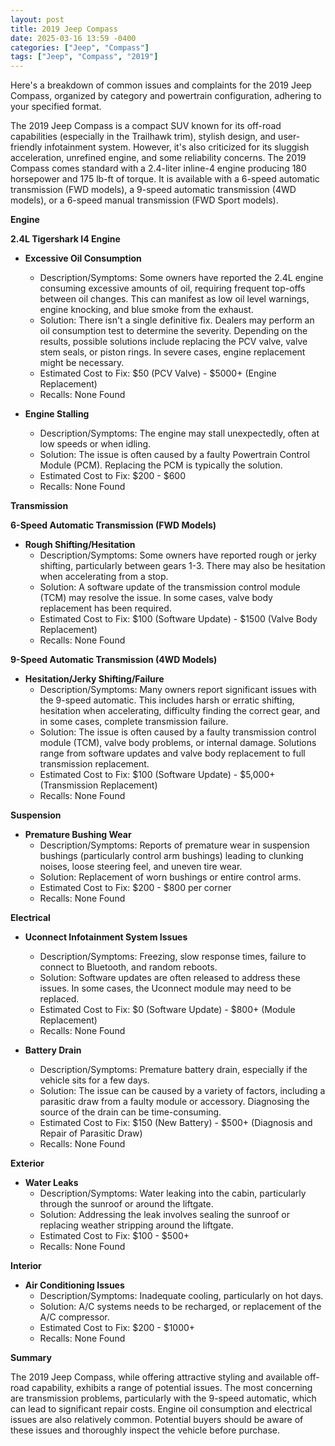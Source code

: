 ```yaml
---
layout: post
title: 2019 Jeep Compass
date: 2025-03-16 13:59 -0400
categories: ["Jeep", "Compass"]
tags: ["Jeep", "Compass", "2019"]
---
```

Here's a breakdown of common issues and complaints for the 2019 Jeep Compass, organized by category and powertrain configuration, adhering to your specified format.

The 2019 Jeep Compass is a compact SUV known for its off-road capabilities (especially in the Trailhawk trim), stylish design, and user-friendly infotainment system. However, it's also criticized for its sluggish acceleration, unrefined engine, and some reliability concerns. The 2019 Compass comes standard with a 2.4-liter inline-4 engine producing 180 horsepower and 175 lb-ft of torque. It is available with a 6-speed automatic transmission (FWD models), a 9-speed automatic transmission (4WD models), or a 6-speed manual transmission (FWD Sport models).

**Engine**

**2.4L Tigershark I4 Engine**

*   **Excessive Oil Consumption**
    *   Description/Symptoms: Some owners have reported the 2.4L engine consuming excessive amounts of oil, requiring frequent top-offs between oil changes. This can manifest as low oil level warnings, engine knocking, and blue smoke from the exhaust.
    *   Solution: There isn't a single definitive fix. Dealers may perform an oil consumption test to determine the severity. Depending on the results, possible solutions include replacing the PCV valve, valve stem seals, or piston rings. In severe cases, engine replacement might be necessary.
    *   Estimated Cost to Fix: $50 (PCV Valve) - $5000+ (Engine Replacement)
    *   Recalls: None Found

*   **Engine Stalling**
    *   Description/Symptoms: The engine may stall unexpectedly, often at low speeds or when idling.
    *   Solution: The issue is often caused by a faulty Powertrain Control Module (PCM). Replacing the PCM is typically the solution.
    *   Estimated Cost to Fix: $200 - $600
    *   Recalls: None Found

**Transmission**

**6-Speed Automatic Transmission (FWD Models)**

*   **Rough Shifting/Hesitation**
    *   Description/Symptoms: Some owners have reported rough or jerky shifting, particularly between gears 1-3. There may also be hesitation when accelerating from a stop.
    *   Solution: A software update of the transmission control module (TCM) may resolve the issue. In some cases, valve body replacement has been required.
    *   Estimated Cost to Fix: $100 (Software Update) - $1500 (Valve Body Replacement)
    *   Recalls: None Found

**9-Speed Automatic Transmission (4WD Models)**

*   **Hesitation/Jerky Shifting/Failure**
    *   Description/Symptoms: Many owners report significant issues with the 9-speed automatic. This includes harsh or erratic shifting, hesitation when accelerating, difficulty finding the correct gear, and in some cases, complete transmission failure.
    *   Solution: The issue is often caused by a faulty transmission control module (TCM), valve body problems, or internal damage. Solutions range from software updates and valve body replacement to full transmission replacement.
    *   Estimated Cost to Fix: $100 (Software Update) - $5,000+ (Transmission Replacement)
    *   Recalls: None Found

**Suspension**

*   **Premature Bushing Wear**
    *   Description/Symptoms: Reports of premature wear in suspension bushings (particularly control arm bushings) leading to clunking noises, loose steering feel, and uneven tire wear.
    *   Solution: Replacement of worn bushings or entire control arms.
    *   Estimated Cost to Fix: $200 - $800 per corner
    *   Recalls: None Found

**Electrical**

*   **Uconnect Infotainment System Issues**
    *   Description/Symptoms: Freezing, slow response times, failure to connect to Bluetooth, and random reboots.
    *   Solution: Software updates are often released to address these issues. In some cases, the Uconnect module may need to be replaced.
    *   Estimated Cost to Fix: $0 (Software Update) - $800+ (Module Replacement)
    *   Recalls: None Found

*   **Battery Drain**
    *   Description/Symptoms: Premature battery drain, especially if the vehicle sits for a few days.
    *   Solution: The issue can be caused by a variety of factors, including a parasitic draw from a faulty module or accessory. Diagnosing the source of the drain can be time-consuming.
    *   Estimated Cost to Fix: $150 (New Battery) - $500+ (Diagnosis and Repair of Parasitic Draw)
    *   Recalls: None Found

**Exterior**

*   **Water Leaks**
    *   Description/Symptoms: Water leaking into the cabin, particularly through the sunroof or around the liftgate.
    *   Solution: Addressing the leak involves sealing the sunroof or replacing weather stripping around the liftgate.
    *   Estimated Cost to Fix: $100 - $500+
    *   Recalls: None Found

**Interior**

*   **Air Conditioning Issues**
    * Description/Symptoms: Inadequate cooling, particularly on hot days.
    * Solution: A/C systems needs to be recharged, or replacement of the A/C compressor.
    * Estimated Cost to Fix: $200 - $1000+
    * Recalls: None Found

**Summary**

The 2019 Jeep Compass, while offering attractive styling and available off-road capability, exhibits a range of potential issues. The most concerning are transmission problems, particularly with the 9-speed automatic, which can lead to significant repair costs. Engine oil consumption and electrical issues are also relatively common. Potential buyers should be aware of these issues and thoroughly inspect the vehicle before purchase.

